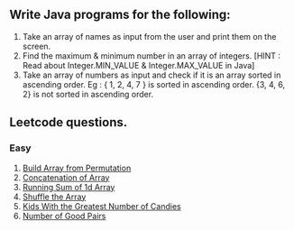## Write Java programs for the following:

1. Take an array of names as input from the user and print them on the screen.
2. Find the maximum & minimum number in an array of integers. [HINT : Read about Integer.MIN_VALUE & Integer.MAX_VALUE in Java]
3. Take an array of numbers as input and check if it is an array sorted in ascending order. Eg : { 1, 2, 4, 7 } is sorted in ascending order.
{3, 4, 6, 2} is not sorted in ascending order.

## Leetcode questions.

### Easy
1. [Build Array from Permutation](https://leetcode.com/problems/build-array-from-permutation/)
2. [Concatenation of Array](https://leetcode.com/problems/concatenation-of-array/)
3. [Running Sum of 1d Array](https://leetcode.com/problems/running-sum-of-1d-array/)
4. [Shuffle the Array](https://leetcode.com/problems/shuffle-the-array/)
5. [Kids With the Greatest Number of Candies](https://leetcode.com/problems/kids-with-the-greatest-number-of-candies/)
6. [Number of Good Pairs](https://leetcode.com/problems/number-of-good-pairs/)
